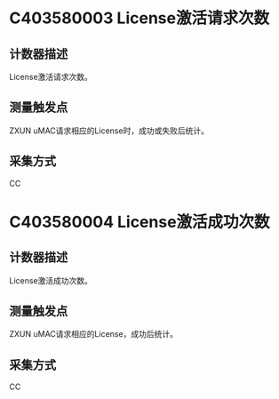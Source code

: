 # C403580003 License激活请求次数 


## 计数器描述 
License激活请求次数。 


## 测量触发点 
ZXUN uMAC请求相应的License时，成功或失败后统计。


## 采集方式 
CC 


# C403580004 License激活成功次数 


## 计数器描述 
License激活成功次数。 


## 测量触发点 
ZXUN uMAC请求相应的License，成功后统计。


## 采集方式 
CC 


